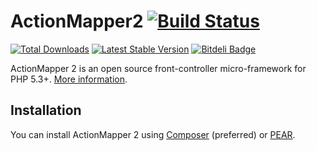 # ActionMapper2 [![Build Status](https://secure.travis-ci.org/lcobucci/action-mapper.png?branch=master)](http://travis-ci.org/#!/lcobucci/action-mapper)

[![Total Downloads](https://poser.pugx.org/lcobucci/action-mapper/downloads.png)](https://packagist.org/packages/lcobucci/action-mapper)
[![Latest Stable Version](https://poser.pugx.org/lcobucci/action-mapper/v/stable.png)](https://packagist.org/packages/lcobucci/action-mapper)
[![Bitdeli Badge](https://d2weczhvl823v0.cloudfront.net/lcobucci/action-mapper/trend.png)](https://bitdeli.com/free "Bitdeli Badge")

ActionMapper 2 is an open source front-controller micro-framework for PHP 5.3+. [More information](http://lcobucci.github.com/action-mapper).

## Installation

You can install ActionMapper 2 using [Composer](https://packagist.org/packages/lcobucci/action-mapper) (preferred) or [PEAR](http://lcobucci.github.com).